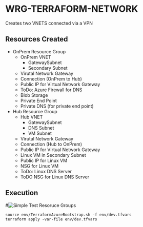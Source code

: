 # WRG-TERRAFORM-NETWORK

Creates two VNETS connected via a VPN

## Resources Created
- OnPrem Resource Group
    - OnPrem VNET
        - GatewaySubnet
        - Secondary Subnet
    - Virutal Network Gateway
    - Connection (OnPrem to Hub)
    - Public IP for Virtual Network Gateway 
    - ToDo: Azure Firewall for DNS
    - Blob Storage
    - Private End Point
    - Private DNS (for private end point)
- Hub Resource Group
    - Hub VNET
        - GatewaySubnet
        - DNS Subnet
        - VM Subnet
    - Virutal Network Gateway
    - Connection (Hub to OnPrem)
    - Public IP for Virtual Network Gateway
    - Linux VM in Secondary Subnet
    - Public IP for Linux VM
    - NSG for Linux VM
    - ToDo: Linux DNS Server
    - ToDO NSG for Linux DNS Server

## Execution
#![Simple Test Resoruce Groups](../rg.png)

```
source env/TerraformAzureBootstrap.sh -f env/dev.tfvars
terraform apply -var-file env/dev.tfvars

```


